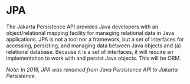 # JPA
The Jakarta Persistence API provides Java developers with an object/relational mapping facility for managing relational data in Java applications.
JPA is not a tool nor a framework, but a set of interfaces for accessing, persisting, and managing data between Java objects and (a) relational database. Because it is a set of interfaces, it will require an implementation to work with and persist Java objects. This will be ORM.

*Note: In 2019, JPA was renamed from Java Persistence API to Jakarta Persistence.*
